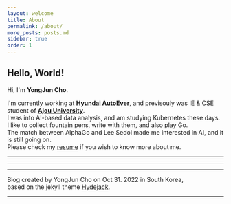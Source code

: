 ```yaml
---
layout: welcome
title: About
permalink: /about/
more_posts: posts.md
sidebar: true
order: 1
---
```


## Hello, World!

Hi, I'm **YongJun Cho**.
<!-- ,*a.k.a.* **Lazy Ren**.<br> -->
I'm currently working at **[Hyundai AutoEver]**, and previsouly was IE & CSE student of **[Ajou University]**.<br>
I was into AI-based data analysis, and am studying Kubernetes these days.<br>
I like to collect fountain pens, write with them, and also play Go.<br>
The match between AlphaGo and Lee Sedol made me interested in AI, and it is still going on.<br>
Please check my [resume] if you wish to know more about me.

***

<!--posts_list-->

***

<!-- ## Work Hard to be Lazy

_My motto to live by._
{:.lead}

> “Working hard to be lazy basically means investing the extra effort (working hard) at first so that it will pay off in the long run (be lazy).”

## Re-evaluate your work processes

The lazy man will try to accomplish 2 hours worth of work in 1 hour’s time but sometimes at the expense of the work’s quality.<br>
Think of it as **efficiency = quality/time** taken (referencing speed = distance/over).<br>
If the time taken is reduced, either the job’s quality has to be lowered or the efficiency must be increased. Efficiency really relates to the work process.<br>
So in order to keep the quality the same and reduce the time taken, the work process must be changed.

## Don’t repeat yourself

After evaluating what you do, you may have some ideas of what you want to improve or modify.<br>
Break it down to its core.

## Try a new process

Be open to completely changing the way you work.<br>
You can’t expect to become more productive unless you pay a price at first.

## Refine yourself

By refining yourself I mean going through this work hard to be lazy process in iterations.<br>
Try a new process, if that doesn’t help as much as you hoped, try another process.<br>
The worst thing that could happen is that you don’t find any improvement in your work process and go back to your original process and just work hard.<br>
Did you lose anything?

[original post] -->

***

Blog created by YongJun Cho on Oct 31. 2022 in South Korea,<br>
based on the jekyll theme [Hydejack].

***

<!--author-->

<!-- Links -->
[Hyundai AutoEver]: https://www.hyundai-autoever.com/
[Ajou University]: https://www.ajou.ac.kr/
<!-- [heavy gamer]: https://steamcommunity.com/id/lazyren -->
[resume]: /resume/
<!-- [original post]: http://blog.vivekmahbubani.com/2007/03/work-hard-to-be-lazy.html -->
[Hydejack]: https://hydejack.com